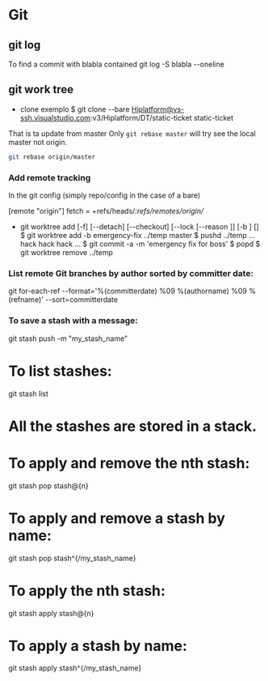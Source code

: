 # Git

## git log
To find a commit with blabla contained
git log -S blabla --oneline

## git work tree
* clone exemplo
$ git clone --bare Hiplatform@vs-ssh.visualstudio.com:v3/Hiplatform/DT/static-ticket static-ticket

That is ta update from master
Only `git rebase master` will try see the local master not origin.
```bash
git rebase origin/master
```


### Add remote tracking
In the git config (simply repo/config in the case of a bare)

[remote "origin"]
  fetch = +refs/heads/*:refs/remotes/origin/*


* git worktree add [-f] [--detach] [--checkout] [--lock [--reason <string>]] [-b <new-branch>] <path> [<commit-ish>]
$ git worktree add -b emergency-fix ../temp master
$ pushd ../temp
... hack hack hack ...
$ git commit -a -m 'emergency fix for boss'
$ popd
$ git worktree remove ../temp

### List remote Git branches by author sorted by committer date:
git for-each-ref --format='%(committerdate) %09 %(authorname) %09 %(refname)' --sort=committerdate

### To save a stash with a message:
git stash push -m "my_stash_name"

# To list stashes:
git stash list

# All the stashes are stored in a stack.
# To apply and remove the nth stash:
git stash pop stash@{n}

# To apply and remove a stash by name:
git stash pop stash^{/my_stash_name}

# To apply the nth stash:
git stash apply stash@{n}

# To apply a stash by name:
git stash apply stash^{/my_stash_name}


